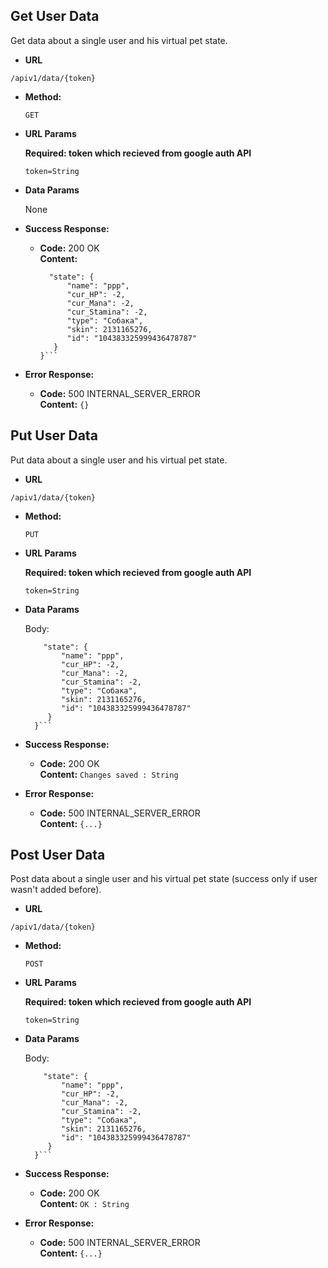 **Get User Data**
----
  Get data about a single user and his virtual pet state.

* **URL**

 `/apiv1/data/{token}`

* **Method:**

  `GET`
  
*  **URL Params**

   **Required: token which recieved from google auth API**
 
   `token=String`

* **Data Params**

  None

* **Success Response:**

  * **Code:** 200 OK<br />
    **Content:**
    ```{
      "state": {
          "name": "ррр",
          "cur_HP": -2,
          "cur_Mana": -2,
          "cur_Stamina": -2,
          "type": "Собака",
          "skin": 2131165276,
          "id": "104383325999436478787"
       }
    }```
* **Error Response:**

  * **Code:** 500 INTERNAL_SERVER_ERROR <br />
    **Content:** `{}`

**Put User Data**
----
  Put data about a single user and his virtual pet state.

* **URL**

 `/apiv1/data/{token}`

* **Method:**

  `PUT`
  
*  **URL Params**

   **Required: token which recieved from google auth API**
 
   `token=String`

* **Data Params**

  Body:
  ```{
      "state": {
          "name": "ррр",
          "cur_HP": -2,
          "cur_Mana": -2,
          "cur_Stamina": -2,
          "type": "Собака",
          "skin": 2131165276,
          "id": "104383325999436478787"
       }
    }```

* **Success Response:**

  * **Code:** 200 OK<br />
    **Content:**
    `Changes saved : String`
  
* **Error Response:**

  * **Code:** 500 INTERNAL_SERVER_ERROR <br />
    **Content:** `{...}`
    
**Post User Data**
----
  Post data about a single user and his virtual pet state (success only if user wasn't added before).

* **URL**

 `/apiv1/data/{token}`

* **Method:**

  `POST`
  
*  **URL Params**

   **Required: token which recieved from google auth API**
 
   `token=String`

* **Data Params**

  Body:
  ```{
      "state": {
          "name": "ррр",
          "cur_HP": -2,
          "cur_Mana": -2,
          "cur_Stamina": -2,
          "type": "Собака",
          "skin": 2131165276,
          "id": "104383325999436478787"
       }
    }```

* **Success Response:**

  * **Code:** 200 OK<br />
    **Content:**
    `OK : String`
  
* **Error Response:**

  * **Code:** 500 INTERNAL_SERVER_ERROR <br />
    **Content:** `{...}`


